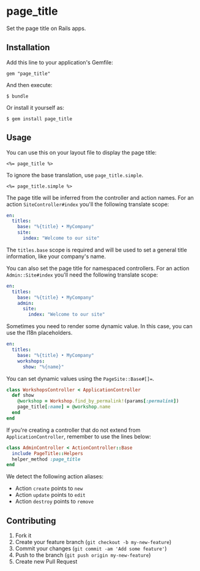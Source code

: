 # page_title

Set the page title on Rails apps.

## Installation

Add this line to your application's Gemfile:

    gem "page_title"

And then execute:

    $ bundle

Or install it yourself as:

    $ gem install page_title

## Usage

You can use this on your layout file to display the page title:

```erb
<%= page_title %>
```

To ignore the base translation, use `page_title.simple`.

```erb
<%= page_title.simple %>
```

The page title will be inferred from the controller and action names. For an action `SiteController#index` you'll the following translate scope:

```yaml
en:
  titles:
    base: "%{title} • MyCompany"
    site:
      index: "Welcome to our site"
```

The `titles.base` scope is required and will be used to set a general title information, like your company's name.

You can also set the page title for namespaced controllers. For an action `Admin::Site#index` you'll need the following translate scope:

```yaml
en:
  titles:
    base: "%{title} • MyCompany"
    admin:
      site:
        index: "Welcome to our site"
```

Sometimes you need to render some dynamic value. In this case, you can use the I18n placeholders.

```yaml
en:
  titles:
    base: "%{title} • MyCompany"
    workshops:
      show: "%{name}"
```

You can set dynamic values using the `PageSite::Base#[]=`.

```ruby
class WorkshopsController < ApplicationController
  def show
    @workshop = Workshop.find_by_permalink!(params[:permalink])
    page_title[:name] = @workshop.name
  end
end
```

If you're creating a controller that do not extend from `ApplicationController`, remember to use the lines below:

```ruby
class AdminController < ActionController::Base
  include PageTitle::Helpers
  helper_method :page_title
end
```

We detect the following action aliases:

* Action `create` points to `new`
* Action `update` points to `edit`
* Action `destroy` points to `remove`

## Contributing

1. Fork it
2. Create your feature branch (`git checkout -b my-new-feature`)
3. Commit your changes (`git commit -am 'Add some feature'`)
4. Push to the branch (`git push origin my-new-feature`)
5. Create new Pull Request
